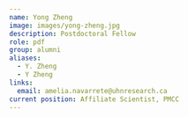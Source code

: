 ```yaml
---
name: Yong Zheng
image: images/yong-zheng.jpg
description: Postdoctoral Fellow
role: pdf
group: alumni
aliases:
  - Y. Zheng
  - Y Zheng
links:
  email: amelia.navarrete@uhnresearch.ca
current position: Affiliate Scientist, PMCC
---
```

